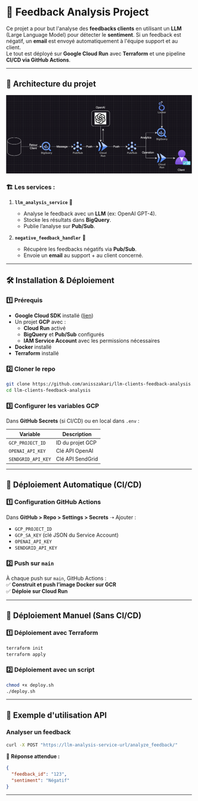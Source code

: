 # 📢 Feedback Analysis Project

Ce projet a pour but l'analyse des **feedbacks clients** en utilisant un **LLM** (Large Language Model) pour détecter le **sentiment**. 
Si un feedback est négatif, un **email** est envoyé automatiquement à l'équipe support et au client.  
Le tout est déployé sur **Google Cloud Run** avec **Terraform** et une pipeline **CI/CD via GitHub Actions**.

---

## 📌 **Architecture du projet**
![Architecture](architecture/archi.png)

### 🏗️ **Les services :**
1. **`llm_analysis_service`** 🧠  
   - Analyse le feedback avec un **LLM** (ex: OpenAI GPT-4).
   - Stocke les résultats dans **BigQuery**.
   - Publie l’analyse sur **Pub/Sub**.

2. **`negative_feedback_handler`** 🚨  
   - Récupère les feedbacks négatifs via **Pub/Sub**.
   - Envoie un **email** au support + au client concerné.

---

## 🛠️ **Installation & Déploiement**

### **1️⃣ Prérequis**  
- **Google Cloud SDK** installé ([lien](https://cloud.google.com/sdk/docs/install))
- Un projet **GCP** avec :
  - **Cloud Run** activé
  - **BigQuery** et **Pub/Sub** configurés
  - **IAM Service Account** avec les permissions nécessaires  
- **Docker** installé  
- **Terraform** installé  

### **2️⃣ Cloner le repo**  
```sh
git clone https://github.com/anisszakari/llm-clients-feedback-analysis.git
cd llm-clients-feedback-analysis
```

### **3️⃣ Configurer les variables GCP**  
Dans **GitHub Secrets** (si CI/CD) ou en local dans `.env` :  

| Variable | Description |
|----------|-------------|
| `GCP_PROJECT_ID` | ID du projet GCP |
| `OPENAI_API_KEY` | Clé API OpenAI |
| `SENDGRID_API_KEY` | Clé API SendGrid |

---

## 🚀 **Déploiement Automatique (CI/CD)**  

### **1️⃣ Configuration GitHub Actions**  
Dans **GitHub > Repo > Settings > Secrets** ➝ Ajouter :  
- `GCP_PROJECT_ID`  
- `GCP_SA_KEY` (clé JSON du Service Account)  
- `OPENAI_API_KEY`  
- `SENDGRID_API_KEY`  

### **2️⃣ Push sur `main`**  
À chaque push sur `main`, GitHub Actions :  
✅ **Construit et push l’image Docker sur GCR**  
✅ **Déploie sur Cloud Run**  

---

## 🚀 **Déploiement Manuel** (Sans CI/CD)  

### **1️⃣ Déploiement avec Terraform**  
```sh
terraform init
terraform apply
```

### **2️⃣ Déploiement avec un script**  
```sh
chmod +x deploy.sh
./deploy.sh
```

---

## 📡 **Exemple d'utilisation API**

### **Analyser un feedback**  
```sh
curl -X POST "https://llm-analysis-service-url/analyze_feedback/"      -H "Content-Type: application/json"      -d '{"feedback_id": "123", "feedback_text": "Votre service est horrible !"}'
```
📌 **Réponse attendue :**  
```json
{
  "feedback_id": "123",
  "sentiment": "Négatif"
}
```

---
